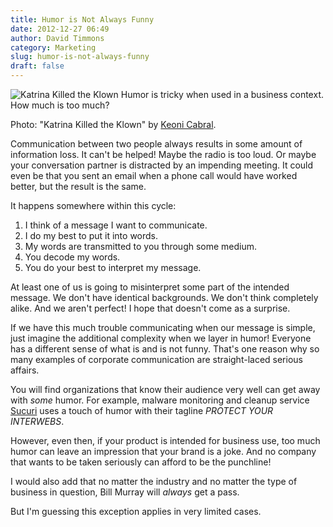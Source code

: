 ```yaml
---
title: Humor is Not Always Funny
date: 2012-12-27 06:49
author: David Timmons
category: Marketing
slug: humor-is-not-always-funny
draft: false
---
```


![Katrina Killed the Klown][1]
<span class="img-caption">
  Humor is tricky when used in a business context. How much is too much?

  Photo: "Katrina Killed the Klown" by [Keoni Cabral][2].
</span>

Communication between two people always results in some amount of
information loss. It can't be helped! Maybe the radio is too loud. Or
maybe your conversation partner is distracted by an impending meeting.
It could even be that you sent an email when a phone call would have
worked better, but the result is the same.

It happens somewhere within this cycle:

1.  I think of a message I want to communicate.
2.  I do my best to put it into words.
3.  My words are transmitted to you through some medium.
4.  You decode my words.
5.  You do your best to interpret my message.

At least one of us is going to misinterpret some part of the intended
message. We don't have identical backgrounds. We don't think completely
alike. And we aren't perfect! I hope that doesn't come as a surprise.

If we have this much trouble communicating when our message is simple,
just imagine the additional complexity when we layer in humor! Everyone
has a different sense of what is and is not funny. That's one reason why
so many examples of corporate communication are straight-laced serious
affairs.

You will find organizations that know their audience very well can get
away with *some* humor. For example, malware monitoring and cleanup
service [Sucuri][] uses a touch of humor with their tagline
*PROTECT YOUR INTERWEBS*.

However, even then, if your product is intended for business use, too
much humor can leave an impression that your brand is a joke. And no
company that wants to be taken seriously can afford to be the punchline!

I would also add that no matter the industry and no matter the type of
business in question, Bill Murray will *always* get a pass.

But I'm guessing this exception applies in very limited cases.


[1]: {{rootPath}}images/2012/12/humor-is-not-always-funny0.jpg
  "When it comes to humor in business, how much is too much?"

[2]: http://www.flickr.com/photos/keoni101/5530280949/
  "View the original photo on Flickr."

[Sucuri]: http://sucuri.net/company
  "Click here to read more about Sucuri."
